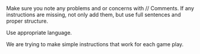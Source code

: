 ## 

Make sure you note any problems and or concerns with // Comments.
If any instructions are missing, not only add them, but use full sentences and proper structure.

Use appropriate language. 

We are trying to make simple instructions that work for each game play. 
